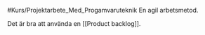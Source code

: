 #Kurs/Projektarbete_Med_Progamvaruteknik 
En agil arbetsmetod.



Det är bra att använda en [[Product backlog]].